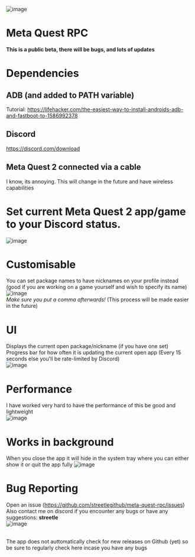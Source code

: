 ![image](https://github.com/streetlegithub/meta-quest-rpc/assets/88948099/9545edd8-b8b6-46ab-acc7-58bb0d545d0d)<br>

# Meta Quest RPC

**This is a public beta, there will be bugs, and lots of updates**

# Dependencies
## ADB (and added to PATH variable)
Tutorial: https://lifehacker.com/the-easiest-way-to-install-androids-adb-and-fastboot-to-1586992378
## Discord
https://discord.com/download<br>
## Meta Quest 2 connected via a cable
I know, its annoying. This will change in the future and have wireless capabilities

# Set current Meta Quest 2 app/game to your Discord status.<br>
![image](https://github.com/streetlegithub/meta-quest-rpc/assets/88948099/4ff8bfa4-7125-43aa-ab38-14d00cdd488b)<br>

# Customisable
You can set package names to have nicknames on your profile instead (good if you are working on a game yourself and wish to specify its name)<br>
![image](https://github.com/streetlegithub/meta-quest-rpc/assets/88948099/254e5a8d-0db3-4328-bf6d-9a92ad9fd7ed)<br>
*Make sure you put a comma afterwards!*
(This process will be made easier in the future)

# UI
Displays the current open package/nickname (if you have one set)<br>
Progress bar for how often it is updating the current open app (Every 15 seconds else you'll be rate-limited by Discord)<br>
![image](https://github.com/streetlegithub/meta-quest-rpc/assets/88948099/e2ceb0ac-7eb3-4a76-b8ea-89ad9382e338)<br>

# Performance
I have worked very hard to have the performance of this be good and lightweight<br>
![image](https://github.com/streetlegithub/meta-quest-rpc/assets/88948099/ffc273b2-d36b-4396-ae21-976c498e3951)<br>

# Works in background
When you close the app it will hide in the system tray where you can either show it or quit the app fully
![image](https://github.com/streetlegithub/meta-quest-rpc/assets/88948099/6f1f3bc6-9072-4f3c-aaea-54ee64246a9a)

# Bug Reporting
Open an issue (https://github.com/streetlegithub/meta-quest-rpc/issues)<br>
Also contact me on discord if you encounter any bugs or have any suggestions: **streetle**<br>
![image](https://github.com/streetlegithub/meta-quest-rpc/assets/88948099/ffacb5a1-c955-424e-be38-1eb37010e445)<br>
<br>

The app does not auttomatically check for new releases on Github (yet) so be sure to regularly check here incase you have any bugs
